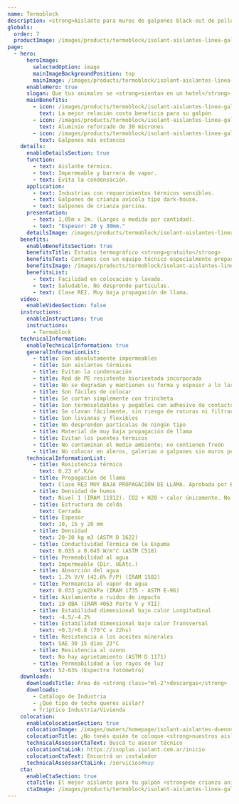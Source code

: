```yaml
---
name: Termoblock
description: <strong>Aislante para muros de galpones black-out de pollos y climatizados de cerdos.</strong><br /><br />El aislante premium diseñado para cerramientos laterales metálicos de galpones avícolas y porcinos, siendo una alternativa económica al panel frigorífico o termopanel de chapa con poliuretano. La espuma de alta densidad y su aluminio de 30 micrones, lo hacen resistente a los esfuerzo y acción de los animales.
globals:
  order: 7
  productImage: /images/products/termoblock/isolant-aislantes-linea-galpones-y-tinglados-termoblock-producto-rollo.png
page:
  - hero:
      heroImage:
        selectedOption: image
        mainImageBackgroundPosition: top
        mainImage: /images/products/termoblock/isolant-aislantes-linea-galpones-y-tinglados-termoblock-imagen-principal.jpg
      enableHero: true
      slogan: Que tus animales se <strong>sientan en un hotel</strong>
      mainBenefits:
        - icon: /images/products/termoblock/isolant-aislantes-linea-galpones-y-tinglados-termoblock-beneficio-1.svg
          text: La mejor relación costo beneficio para su galpón
        - icon: /images/products/termoblock/isolant-aislantes-linea-galpones-y-tinglados-termoblock-beneficio-2.svg
          text: Aluminio reforzado de 30 micrones
        - icon: /images/products/termoblock/isolant-aislantes-linea-galpones-y-tinglados-termoblock-beneficio-3.svg
          text: Galpones más estancos
    details:
      enableDetailsSection: true
      function:
        - text: Aislante térmico.
        - text: Impermeable y barrera de vapor.
        - text: Evita la condensación.
      application:
        - text: Industrias con requerimientos térmicos sensibles.
        - text: Galpones de crianza avícola tipo dark-house.
        - text: Galpones de crianza porcina.
      presentation:
        - text: 1,05m x 2m. (Largos a medida por cantidad).
        - text: "Espesor: 20 y 30mm."
      detailsImage: /images/products/termoblock/isolant-aislantes-linea-galpones-y-tinglados-termoblock-imagen-detalle.jpg
    benefits:
      enableBenefitsSection: true
      benefitsTitle: Estudio termográfico <strong>gratuito</strong>
      benefitsText: Contamos con un equipo técnico especialmente preparado en el asesoramiento y análisis de galpones de crianza animal. Conocé más sobre nuestro análisis termográfico gratuito en obra e informes generados con termógrafos colocados en tus galpones.
      benefitsImage: /images/products/termoblock/isolant-aislantes-linea-galpones-y-tinglados-termoblock-beneficio-exclusivo.jpg
      benefitsList:
        - text: Facilidad en colocación y lavado.
        - text: Saludable. No desprende partículas.
        - text: Clase RE2. Muy baja propagación de llama.
    video:
      enableVideoSection: false
    instructions:
      enableInstructions: true
      instructions:
        - Termoblock
    technicalInformation:
      enableTechnicalInformation: true
      generalInformationList:
        - title: Son absolutamente impermeables
        - title: Son aislantes térmicos
        - title: Evitan la condensación
        - title: Red de PE resistente biorientada incorporada
        - title: No se degradan y mantienen su forma y espesor a lo largo del tiempo
        - title: Son fáciles de colocar
        - title: Se cortan simplemente con trincheta
        - title: Son termosoldables y pegables con adhesivo de contacto
        - title: Se clavan fácilmente, sin riesgo de roturas ni filtraciones
        - title: Son livianas y flexibles
        - title: No desprenden partículas de ningún tipo
        - title: Material de muy baja propagación de llama
        - title: Evitan los puentes térmicos
        - title: No contaminan el medio ambiente; no contienen freón
        - title: No colocar en aleros, galerías o galpones sin muros perimetrales que protejan de la reflexión indirecta de los rayos UV
      technicalInformationList:
        - title: Resistencia térmica
          text: 0.23 m².K/w
        - title: Propagación de llama
          text: Clase RE2 MUY BAJA PROPAGACIÓN DE LLAMA. Aprobada por Bomberos Argentina.
        - title: Densidad de humos
          text: Nivel 1 (IRAM 11912). CO2 + H20 + calor únicamente. No desprende gases envenenantes.
        - title: Estructura de celda
          text: Cerrada
        - title: Espesor
          text: 10, 15 y 20 mm
        - title: Densidad
          text: 20-30 kg m3 (ASTM D 1622)
        - title: Conductividad Térmica de la Espuma
          text: 0.035 a 0.045 W/m°C (ASTM C518)
        - title: Permeabilidad al agua
          text: Impermeable (Dir. UEAtc.)
        - title: Absorción del agua
          text: 1.2% V/V (42.6% P/P) (IRAM 1582)
        - title: Permeancia al vapor de agua
          text: 0.033 g/m2hkPa (IRAM 1735 - ASTM E-96)
        - title: Aislamiento a ruidos de impacto
          text: 19 dBA (IRAM 4063 Parte V y VII)
        - title: Estabilidad dimensional bajo calor Longitudinal
          text: -4.5/-4.2%
        - title: Estabilidad dimensional bajo calor Transversal
          text: +0.3/+0.8 (70°C x 22hs)
        - title: Resistencia a los aceites minerales
          text: SAE 30 15 días 23°C
        - title: Resistencia al ozono
          text: No hay agrietamiento (ASTM D 1171)
        - title: Permeabilidad a los rayos de luz
          text: 52-63% (Espectro fotómetro)
    downloads:
      downloadsTitle: Área de <strong class="ml-2">descargas</strong>
      downloads:
        - Catálogo de Industria
        - ¿Qué tipo de techo querés aislar?
        - Tríptico Industria/Vivienda
    colocation:
      enableColocationSection: true
      colocationImage: /images/owners/homepage/isolant-aislantes-duenos-e-inquilinos-isoplus-colocation.jpg
      colocationTitle: ¿No tenés quién te coloque <strong>nuestros aislantes?</strong>
      technicalAssessorCtaText: Buscá tu asesor técnico
      colocationCtaLink: https://isoplus.isolant.com.ar/inicio
      colocationCtaText: Encontrá un instalador
      technicalAssessorCtaLink: /servicios#map
    cta:
      enableCtaSection: true
      ctaTitle: El mejor aislante para tu galpón <strong>de crianza animal</strong>
      ctaImage: /images/products/termoblock/isolant-aislantes-linea-galpones-y-tinglados-termoblock-cta.jpg
---
```


